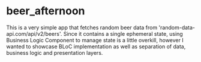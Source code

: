 # beer_afternoon

This is a very simple app that fetches random beer data from 'random-data-api.com/api/v2/beers'.
Since it contains a single ephemeral state, using Business Logic Component to manage state is
a little overkill, however I wanted to showcase BLoC implementation as well as separation of data,
business logic and presentation layers.
